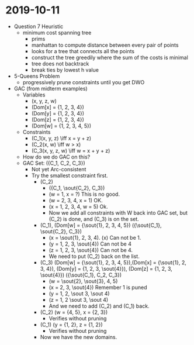 # 2019-10-11

* Question 7 Heuristic
  * minimum cost spanning tree
    * prims
    * manhattan to compute distance between every pair of points
    * looks for a tree that connects all the points
    * construct the tree greedily where the sum of the costs is minimal
    * tree does not backtrack
    * break ties by lowest h value
* 5-Queens Problem
  * progressively prune constraints until you get DWO
* GAC (from midterm examples)
  * Variables
    * \(x, y, z, w\)
    * \(Dom[x] = \{1, 2, 3, 4\}\)
    * \(Dom[y] = \{1, 2, 3, 4\}\)
    * \(Dom[z] = \{1, 2, 3, 4\}\)
    * \(Dom[w] = \{1, 2, 3, 4, 5\}\)
  * Constraints
    * \(C_1(x, y, z) \iff x = y + z\)
    * \(C_2(x, w) \iff w > x\)
    * \(C_3(x, y, z, w) \iff w = x + y + z\)
  * How do we do GAC on this?
  * GAC Set: \(\{C_1, C_2, C_3\}\)
    * Not yet Arc-consistent
    * Try the smallest constraint first.
      * \(C_2\)
        * \(\{C_1, \sout{C_2}, C_3\}\)
        * \(w = 1, x = ?\) This is no good.
        * \(w = 2, 3, 4, x = 1\) OK.
        * \(x = 1, 2, 3, 4, w = 5\) Ok.
        * Now we add all constraints with W back into GAC set, but \(C_2\) is done, and \(C_3\) is on the set.
      * \(C_1\), \(Dom[w] = \{\sout{1}, 2, 3, 4, 5\}\) \(\{\sout{C_1}, \sout{C_2}, C_3\}\)
        * \(x = \sout{1}, 2, 3, 4\). \(x\) Can not be 1. 
        * \(y = 1, 2, 3, \sout{4}\) Can not be 4
        * \(z = 1, 2, 3, \sout{4}\) Can not be 4.
        * We need to put \(C_2\) back on the list.
      * \(C_3\) \(Dom[w] = \{\sout{1}, 2, 3, 4, 5\}\),\(Dom[x] = \{\sout{1}, 2, 3, 4\}\), \(Dom[y] = \{1, 2, 3, \sout{4}\}\), \(Dom[z] = \{1, 2, 3, \sout{4}\}\) \(\{\sout{C_1}, C_2, C_3\}\)
        * \(w = \sout{2}, \sout{3}, 4, 5\)
        * \(x = 2, 3, \sout{4}\) Remember 1 is puned
        * \(y = 1, 2, \sout 3, \sout 4\)
        * \(z = 1, 2 \sout 3, \sout 4\)
        * And we need to add \(C_2\) and \(C_1\) back.
      * \(C_2\) \(w = \{4, 5\}, x = \{2, 3\}\)
        * Verifies without pruning
      * \(C_1\) \(y = \{1, 2\}, z = \{1, 2\}\)
        * Verifies without pruning
      * Now we have the new domains.